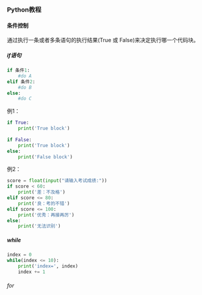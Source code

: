 ### Python教程

#### 条件控制

通过执行一条或者多条语句的执行结果(True 或 False)来决定执行哪一个代码块。

##### if语句

```python
if 条件1:
	#do A
elif 条件2:
	#do B
else:
	#do C
```

例1：

```python
if True:
    print('True block')
    
if False:
    print('True block')
else:
    print('False block')
```

例2：

```python
score = float(input("请输入考试成绩:"))
if score < 60:
    print('差：不及格')
elif score <= 80:
    print('良：考的不错')
elif score <= 100:
    print('优秀：再接再厉')
else:
    print('无法识别')
```

##### while

```python
index = 0
while(index <= 10):
    print('index=', index)
    index += 1
```



###### for

